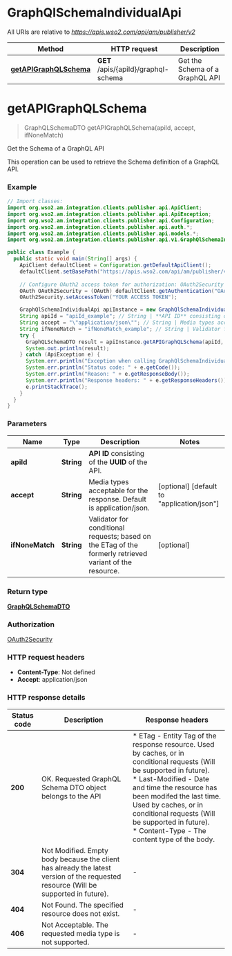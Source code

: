 # GraphQlSchemaIndividualApi

All URIs are relative to *https://apis.wso2.com/api/am/publisher/v2*

Method | HTTP request | Description
------------- | ------------- | -------------
[**getAPIGraphQLSchema**](GraphQlSchemaIndividualApi.md#getAPIGraphQLSchema) | **GET** /apis/{apiId}/graphql-schema | Get the Schema of a GraphQL API


<a name="getAPIGraphQLSchema"></a>
# **getAPIGraphQLSchema**
> GraphQLSchemaDTO getAPIGraphQLSchema(apiId, accept, ifNoneMatch)

Get the Schema of a GraphQL API

This operation can be used to retrieve the Schema definition of a GraphQL API. 

### Example
```java
// Import classes:
import org.wso2.am.integration.clients.publisher.api.ApiClient;
import org.wso2.am.integration.clients.publisher.api.ApiException;
import org.wso2.am.integration.clients.publisher.api.Configuration;
import org.wso2.am.integration.clients.publisher.api.auth.*;
import org.wso2.am.integration.clients.publisher.api.models.*;
import org.wso2.am.integration.clients.publisher.api.v1.GraphQlSchemaIndividualApi;

public class Example {
  public static void main(String[] args) {
    ApiClient defaultClient = Configuration.getDefaultApiClient();
    defaultClient.setBasePath("https://apis.wso2.com/api/am/publisher/v2");
    
    // Configure OAuth2 access token for authorization: OAuth2Security
    OAuth OAuth2Security = (OAuth) defaultClient.getAuthentication("OAuth2Security");
    OAuth2Security.setAccessToken("YOUR ACCESS TOKEN");

    GraphQlSchemaIndividualApi apiInstance = new GraphQlSchemaIndividualApi(defaultClient);
    String apiId = "apiId_example"; // String | **API ID** consisting of the **UUID** of the API. 
    String accept = "\"application/json\""; // String | Media types acceptable for the response. Default is application/json. 
    String ifNoneMatch = "ifNoneMatch_example"; // String | Validator for conditional requests; based on the ETag of the formerly retrieved variant of the resource. 
    try {
      GraphQLSchemaDTO result = apiInstance.getAPIGraphQLSchema(apiId, accept, ifNoneMatch);
      System.out.println(result);
    } catch (ApiException e) {
      System.err.println("Exception when calling GraphQlSchemaIndividualApi#getAPIGraphQLSchema");
      System.err.println("Status code: " + e.getCode());
      System.err.println("Reason: " + e.getResponseBody());
      System.err.println("Response headers: " + e.getResponseHeaders());
      e.printStackTrace();
    }
  }
}
```

### Parameters

Name | Type | Description  | Notes
------------- | ------------- | ------------- | -------------
 **apiId** | **String**| **API ID** consisting of the **UUID** of the API.  |
 **accept** | **String**| Media types acceptable for the response. Default is application/json.  | [optional] [default to &quot;application/json&quot;]
 **ifNoneMatch** | **String**| Validator for conditional requests; based on the ETag of the formerly retrieved variant of the resource.  | [optional]

### Return type

[**GraphQLSchemaDTO**](GraphQLSchemaDTO.md)

### Authorization

[OAuth2Security](../README.md#OAuth2Security)

### HTTP request headers

 - **Content-Type**: Not defined
 - **Accept**: application/json

### HTTP response details
| Status code | Description | Response headers |
|-------------|-------------|------------------|
**200** | OK. Requested GraphQL Schema DTO object belongs to the API  |  * ETag - Entity Tag of the response resource. Used by caches, or in conditional requests (Will be supported in future).  <br>  * Last-Modified - Date and time the resource has been modifed the last time. Used by caches, or in conditional requests (Will be supported in future).  <br>  * Content-Type - The content type of the body.  <br>  |
**304** | Not Modified. Empty body because the client has already the latest version of the requested resource (Will be supported in future).  |  -  |
**404** | Not Found. The specified resource does not exist. |  -  |
**406** | Not Acceptable. The requested media type is not supported. |  -  |

